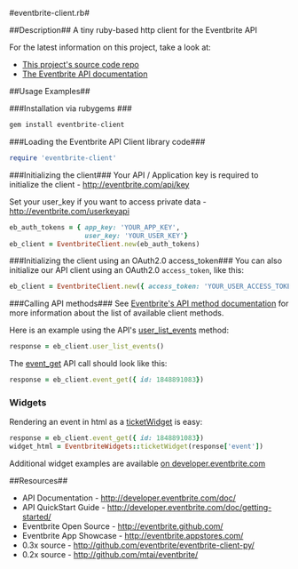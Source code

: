#eventbrite-client.rb#

##Description##
A tiny ruby-based http client for the Eventbrite API

For the latest information on this project, take a look at:

* [This project's source code repo](http://github.com/eventbrite/eventbrite-client.rb/)
* [The Eventbrite API documentation](http://developer.eventbrite.com/doc/)

##Usage Examples##

###Installation via rubygems ###

```bash
gem install eventbrite-client
```

###Loading the Eventbrite API Client library code###

```ruby
require 'eventbrite-client'
```

###Initializing the client###
Your API / Application key is required to initialize the client - http://eventbrite.com/api/key

Set your user_key if you want to access private data - http://eventbrite.com/userkeyapi

```ruby
eb_auth_tokens = { app_key: 'YOUR_APP_KEY',
                   user_key: 'YOUR_USER_KEY'}
eb_client = EventbriteClient.new(eb_auth_tokens)
```

###Initializing the client using an OAuth2.0 access_token###
You can also initialize our API client using an OAuth2.0 `access_token`, like this:

```ruby
eb_client = EventbriteClient.new({ access_token: 'YOUR_USER_ACCESS_TOKEN'})
```

###Calling API methods###
See [Eventbrite's API method documentation](http://developer.eventbrite.com/doc/) for more information about the list of available client methods.

Here is an example using the API's [user_list_events](http://developer.eventbrite.com/doc/users/user_list_events/) method:

```ruby
response = eb_client.user_list_events()
```

The [event_get](http://developer.eventbrite.com/doc/events/event_get/) API call should look like this:

```ruby
response = eb_client.event_get({ id: 1848891083})
```

### Widgets ###
Rendering an event in html as a [ticketWidget](http://www.eventbrite.com/t/how-to-use-ticket-widget) is easy:

```ruby
response = eb_client.event_get({ id: 1848891083})
widget_html = EventbriteWidgets::ticketWidget(response['event'])
```

Additional widget examples are available [on developer.eventbrite.com](http://developer.eventbrite.com/doc/widgets/#ruby)

##Resources##
* API Documentation - <http://developer.eventbrite.com/doc/>
* API QuickStart Guide - <http://developer.eventbrite.com/doc/getting-started/>
* Eventbrite Open Source - <http://eventbrite.github.com/>
* Eventbrite App Showcase - <http://eventbrite.appstores.com/>
* 0.3x source - <http://github.com/eventbrite/eventbrite-client-py/>
* 0.2x source - <http://github.com/mtai/eventbrite/>
